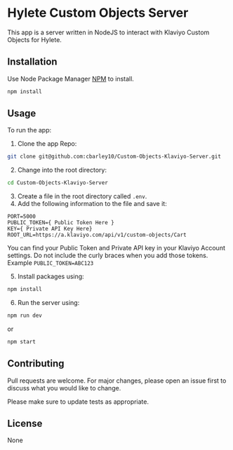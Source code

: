 # Hylete Custom Objects Server

This app is a server written in NodeJS to interact with Klaviyo Custom Objects for Hylete.

## Installation

Use Node Package Manager [NPM](https://www.npmjs.com) to install.

```bash
npm install
```

## Usage

To run the app:

1. Clone the app Repo:

```bash
git clone git@github.com:cbarley10/Custom-Objects-Klaviyo-Server.git
```

2. Change into the root directory:

```bash
cd Custom-Objects-Klaviyo-Server
```

3. Create a file in the root directory called `.env`.
4. Add the following information to the file and save it:

```
PORT=5000
PUBLIC_TOKEN={ Public Token Here }
KEY={ Private API Key Here}
ROOT_URL=https://a.klaviyo.com/api/v1/custom-objects/Cart
```

You can find your Public Token and Private API key in your Klaviyo Account settings. Do not include the curly braces when you add those tokens. Example `PUBLIC_TOKEN=ABC123`

5. Install packages using:

```bash
npm install
```

6. Run the server using:

```bash
npm run dev
```

or

```bash
npm start
```

## Contributing

Pull requests are welcome. For major changes, please open an issue first to discuss what you would like to change.

Please make sure to update tests as appropriate.

## License

None
